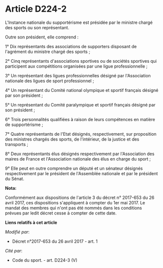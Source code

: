 # Article D224-2

L'Instance nationale du supportérisme est présidée par le ministre chargé des sports ou son représentant.

Outre son président, elle comprend :

1° Dix représentants des associations de supporters disposant de l'agrément du ministre chargé des sports ;

2° Cinq représentants d'associations sportives ou de sociétés sportives qui participent aux compétitions organisées par une
ligue professionnelle ;

3° Un représentant des ligues professionnelles désigné par l'Association nationale des ligues de sport professionnel ;

4° Un représentant du Comité national olympique et sportif français désigné par son président ;

5° Un représentant du Comité paralympique et sportif français désigné par son président ;

6° Trois personnalités qualifiées à raison de leurs compétences en matière de supportérisme ;

7° Quatre représentants de l'Etat désignés, respectivement, sur proposition des ministres chargés des sports, de l'intérieur,
de la justice et des transports ;

8° Deux représentants élus désignés respectivement par l'Association des maires de France et l'Association nationale des élus
en charge du sport ;

9° Elle peut en outre comprendre un député et un sénateur désignés respectivement par le président de l'Assemblée nationale
et par le président du Sénat.

**Nota:**

Conformément aux dispositions de l'article 3 du décret n° 2017-653 du 26 avril 2017, ces dispositions s'appliquent à compter
du 1er mai 2017. Le mandat des membres qui n'ont pas été nommés dans les conditions prévues par ledit décret cesse à compter
de cette date.

**Liens relatifs à cet article**

_Modifié par_:

  - Décret n°2017-653 du 26 avril 2017 - art. 1

_Cité par_:

  - Code du sport. - art. D224-3 (V)
